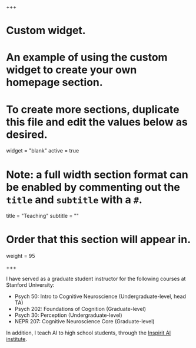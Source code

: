+++
# Custom widget.
# An example of using the custom widget to create your own homepage section.
# To create more sections, duplicate this file and edit the values below as desired.
widget = "blank"
active = true

# Note: a full width section format can be enabled by commenting out the `title` and `subtitle` with a `#`.
title = "Teaching"
subtitle = ""

# Order that this section will appear in.
weight = 95

+++

I have served as a graduate student instructor for the following courses at Stanford University:
- Psych 50: Intro to Cognitive Neuroscience (Undergraduate-level, head TA)
- Psych 202: Foundations of Cognition (Graduate-level)
- Psych 30: Perception (Undergraduate-level)
- NEPR 207: Cognitive Neuroscience Core (Graduate-level)

In addition, I teach AI to high school students, through the [Inspirit AI institute](https://www.inspiritai.com/).
